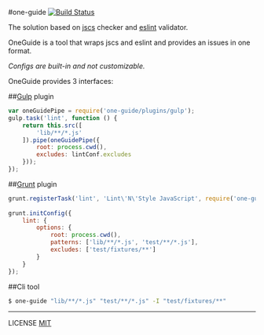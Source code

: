 #one-guide [![Build Status](https://travis-ci.org/fistlabs/one-guide.svg)](https://travis-ci.org/fistlabs/one-guide)

The solution based on [jscs](http://jscs.info/) checker and [eslint](http://jscs.info/) validator.

OneGuide is a tool that wraps jscs and eslint and provides an issues in one format. 

_Configs are built-in and not customizable._

OneGuide provides 3 interfaces:

##[Gulp](http://gulpjs.com/) plugin

```js
var oneGuidePipe = require('one-guide/plugins/gulp');
gulp.task('lint', function () {
    return this.src([
        'lib/**/*.js'
    ]).pipe(oneGuidePipe({
        root: process.cwd(),
        excludes: lintConf.excludes
    }));
});
```

##[Grunt](http://gruntjs.com/) plugin

```js
grunt.registerTask('lint', 'Lint\'N\'Style JavaScript', require('one-guide/plugins/grunt'));
    
grunt.initConfig({
    lint: {
        options: {
            root: process.cwd(),
            patterns: ['lib/**/*.js', 'test/**/*.js'],
            excludes: ['test/fixtures/**']
        }
    }
});
```

##Cli tool

```bash
$ one-guide "lib/**/*.js" "test/**/*.js" -I "test/fixtures/**"
```

---------
LICENSE [MIT](LICENSE)
